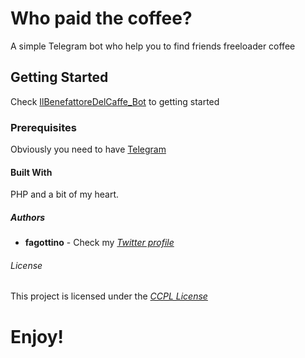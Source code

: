 # Who paid the coffee?

A simple Telegram bot who help you to find friends freeloader coffee

## Getting Started

Check [IlBenefattoreDelCaffe_Bot](https://t.me/IlBenefattoreDelCaffe_Bot) to getting started

### Prerequisites

Obviously you need to have [Telegram](https://telegram.org/)

#### Built With

PHP and a bit of my heart.

##### Authors

* **fagottino** - Check my *[Twitter profile](https://twitter.com/fagottino)*

###### License

This project is licensed under the *[CCPL License](https://en.wikipedia.org/wiki/Creative_Commons_license)*







# Enjoy!
